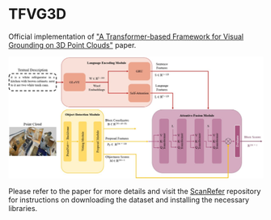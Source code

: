 # TFVG3D

Official implementation of ["A Transformer-based Framework for Visual Grounding on 3D Point Clouds"](https://ieeexplore.ieee.org/document/10475280) paper.

![Diagram](./image/Diagram.jpg)

Please refer to the paper for more details and visit the [ScanRefer](https://github.com/daveredrum/ScanRefer) repository for instructions on downloading the dataset and installing the necessary libraries.
